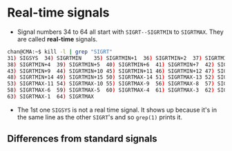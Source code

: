 # Real-time signals

- Signal numbers 34 to 64 all start with `SIGRT--SIGRTMIN` to `SIGRTMAX`. They are called **real-time** signals.

```sh
chan@CMA:~$ kill -l | grep "SIGRT"
31) SIGSYS	34) SIGRTMIN	35) SIGRTMIN+1	36) SIGRTMIN+2	37) SIGRTMIN+3
38) SIGRTMIN+4	39) SIGRTMIN+5	40) SIGRTMIN+6	41) SIGRTMIN+7	42) SIGRTMIN+8
43) SIGRTMIN+9	44) SIGRTMIN+10	45) SIGRTMIN+11	46) SIGRTMIN+12	47) SIGRTMIN+13
48) SIGRTMIN+14	49) SIGRTMIN+15	50) SIGRTMAX-14	51) SIGRTMAX-13	52) SIGRTMAX-12
53) SIGRTMAX-11	54) SIGRTMAX-10	55) SIGRTMAX-9	56) SIGRTMAX-8	57) SIGRTMAX-7
58) SIGRTMAX-6	59) SIGRTMAX-5	60) SIGRTMAX-4	61) SIGRTMAX-3	62) SIGRTMAX-2
63) SIGRTMAX-1	64) SIGRTMAX	
```

- The 1st one `SIGSYS` is not a real time signal. It shows up because it's in the same line as the other `SIGRT`'s and so `grep(1)` prints it.



## Differences from standard signals